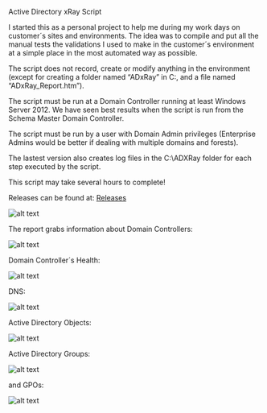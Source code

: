 Active Directory xRay Script

I started this as a personal project to help me during my work days on customer´s sites and environments. The idea was to compile and put all the manual tests the validations I used to make in the customer´s environment at a simple place in the most automated way as possible. 

The script does not record, create or modify anything in the environment (except for creating a folder named “ADxRay” in C:\, and a file named “ADxRay_Report.htm”). 

The script must be run at a Domain Controller running at least Windows Server 2012. We have seen best results when the script is run from the Schema Master Domain Controller.

The script must be run by a user with Domain Admin privileges (Enterprise Admins would be better if dealing with multiple domains and forests).

The lastest version also creates log files in the C:\ADXRay folder for each step executed by the script.

This script may take several hours to complete!

Releases can be found at: [Releases](https://github.com/Merola132/ADxRay/releases)

![alt text](https://github.com/Merola132/ADxRay/raw/master/Docs/0.png)

The report grabs information about Domain Controllers:

![alt text](https://github.com/Merola132/ADxRay/raw/master/Docs/1.png)

Domain Controller´s Health:

![alt text](https://github.com/Merola132/ADxRay/raw/master/Docs/2.png)

DNS:

![alt text](https://github.com/Merola132/ADxRay/raw/master/Docs/3.png)

Active Directory Objects:

![alt text](https://github.com/Merola132/ADxRay/raw/master/Docs/4.png)

Active Directory Groups:

![alt text](https://github.com/Merola132/ADxRay/raw/master/Docs/5.png)

and GPOs:

![alt text](https://github.com/Merola132/ADxRay/raw/master/Docs/6.png)
